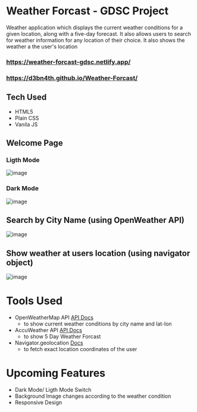 # Weather Forcast - GDSC Project
 Weather application which displays the current weather conditions for a given location, along with a five-day forecast. It also allows users to search for weather information for any location of their choice. 
 It also shows the weather a the user's location
 
### https://weather-forcast-gdsc.netlify.app/
### https://d3bn4th.github.io/Weather-Forcast/

 ## Tech Used
 + HTML5
 + Plain CSS
 + Vanila JS
 
 ## Welcome Page
 
 ### Ligth Mode
 ![image](https://user-images.githubusercontent.com/55922828/227143902-c54145fc-3cb5-4410-a759-2e472ab578fa.png)

 ### Dark Mode
 ![image](https://user-images.githubusercontent.com/55922828/227143752-da4c474f-e50d-4b52-ae98-e7aeb38c57c1.png)
 
 ## Search by City Name (using OpenWeather API)
![image](https://user-images.githubusercontent.com/55922828/227144081-ed1332ec-78fc-4ad9-a4ed-0ede893b2b11.png)

## Show weather at users location (using navigator object)
![image](https://user-images.githubusercontent.com/55922828/227144193-9bbc359f-db1b-4fa9-92a6-8cbb72a40639.png)

# Tools Used
+ OpenWeatherMap API [API Docs](https://openweathermap.org/current)
  - to show current weather conditions by city name and lat-lon
+ AccuWeather API [API Docs](https://developer.accuweather.com/apis)
  - to show 5 Day Weather Forcast
+ Navigator.geolocation [Docs](https://developer.mozilla.org/en-US/docs/Web/API/Navigator/geolocation)
  -  to fetch exact location coordinates of the user

# Upcoming Features
+ Dark Mode/ Ligth Mode Switch
+ Background Image changes according to the weather condition
+ Responsive Design
